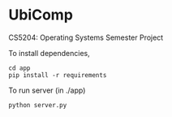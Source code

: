 # UbiComp
CS5204: Operating Systems Semester Project

To install dependencies,
```
cd app
pip install -r requirements

```

To run server (in ./app)
```
python server.py

```
